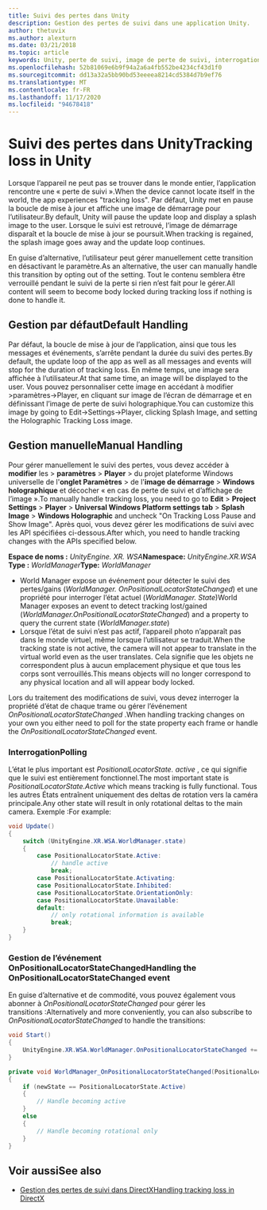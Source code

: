 ```yaml
---
title: Suivi des pertes dans Unity
description: Gestion des pertes de suivi dans une application Unity.
author: thetuvix
ms.author: alexturn
ms.date: 03/21/2018
ms.topic: article
keywords: Unity, perte de suivi, image de perte de suivi, interrogation, casque de réalité mixte, casque de réalité mixte, casque de réalité virtuelle
ms.openlocfilehash: 52b81069e6b9f94a2a6a4fb552be4234cf43d1f0
ms.sourcegitcommit: dd13a32a5bb90bd53eeeea8214cd5384d7b9ef76
ms.translationtype: MT
ms.contentlocale: fr-FR
ms.lasthandoff: 11/17/2020
ms.locfileid: "94678418"
---
```

# <a name="tracking-loss-in-unity"></a><span data-ttu-id="65e91-104">Suivi des pertes dans Unity</span><span class="sxs-lookup"><span data-stu-id="65e91-104">Tracking loss in Unity</span></span>

<span data-ttu-id="65e91-105">Lorsque l’appareil ne peut pas se trouver dans le monde entier, l’application rencontre une « perte de suivi ».</span><span class="sxs-lookup"><span data-stu-id="65e91-105">When the device cannot locate itself in the world, the app experiences "tracking loss".</span></span> <span data-ttu-id="65e91-106">Par défaut, Unity met en pause la boucle de mise à jour et affiche une image de démarrage pour l’utilisateur.</span><span class="sxs-lookup"><span data-stu-id="65e91-106">By default, Unity will pause the update loop and display a splash image to the user.</span></span> <span data-ttu-id="65e91-107">Lorsque le suivi est retrouvé, l’image de démarrage disparaît et la boucle de mise à jour se poursuit.</span><span class="sxs-lookup"><span data-stu-id="65e91-107">When tracking is regained, the splash image goes away and the update loop continues.</span></span>

<span data-ttu-id="65e91-108">En guise d’alternative, l’utilisateur peut gérer manuellement cette transition en désactivant le paramètre.</span><span class="sxs-lookup"><span data-stu-id="65e91-108">As an alternative, the user can manually handle this transition by opting out of the setting.</span></span> <span data-ttu-id="65e91-109">Tout le contenu semblera être verrouillé pendant le suivi de la perte si rien n’est fait pour le gérer.</span><span class="sxs-lookup"><span data-stu-id="65e91-109">All content will seem to become body locked during tracking loss if nothing is done to handle it.</span></span>

## <a name="default-handling"></a><span data-ttu-id="65e91-110">Gestion par défaut</span><span class="sxs-lookup"><span data-stu-id="65e91-110">Default Handling</span></span>

<span data-ttu-id="65e91-111">Par défaut, la boucle de mise à jour de l’application, ainsi que tous les messages et événements, s’arrête pendant la durée du suivi des pertes.</span><span class="sxs-lookup"><span data-stu-id="65e91-111">By default, the update loop of the app as well as all messages and events will stop for the duration of tracking loss.</span></span> <span data-ttu-id="65e91-112">En même temps, une image sera affichée à l’utilisateur.</span><span class="sxs-lookup"><span data-stu-id="65e91-112">At that same time, an image will be displayed to the user.</span></span> <span data-ttu-id="65e91-113">Vous pouvez personnaliser cette image en accédant à modifier >paramètres->Player, en cliquant sur image de l’écran de démarrage et en définissant l’image de perte de suivi holographique.</span><span class="sxs-lookup"><span data-stu-id="65e91-113">You can customize this image by going to Edit->Settings->Player, clicking Splash Image, and setting the Holographic Tracking Loss image.</span></span>

## <a name="manual-handling"></a><span data-ttu-id="65e91-114">Gestion manuelle</span><span class="sxs-lookup"><span data-stu-id="65e91-114">Manual Handling</span></span>

<span data-ttu-id="65e91-115">Pour gérer manuellement le suivi des pertes, vous devez accéder à **modifier** les  >  **paramètres**  >  **Player**  >  du projet plateforme Windows universelle de l'**onglet Paramètres**  >  de l'**image de démarrage**  >  **Windows holographique** et décocher « en cas de perte de suivi et d’affichage de l’image ».</span><span class="sxs-lookup"><span data-stu-id="65e91-115">To manually handle tracking loss, you need to go to **Edit** > **Project Settings** > **Player** > **Universal Windows Platform settings tab** > **Splash Image** > **Windows Holographic** and uncheck "On Tracking Loss Pause and Show Image".</span></span> <span data-ttu-id="65e91-116">Après quoi, vous devez gérer les modifications de suivi avec les API spécifiées ci-dessous.</span><span class="sxs-lookup"><span data-stu-id="65e91-116">After which, you need to handle tracking changes with the APIs specified below.</span></span>

<span data-ttu-id="65e91-117">**Espace de noms :** *UnityEngine. XR. WSA*</span><span class="sxs-lookup"><span data-stu-id="65e91-117">**Namespace:** *UnityEngine.XR.WSA*</span></span><br>
<span data-ttu-id="65e91-118">**Type :** *WorldManager*</span><span class="sxs-lookup"><span data-stu-id="65e91-118">**Type:** *WorldManager*</span></span>

* <span data-ttu-id="65e91-119">World Manager expose un événement pour détecter le suivi des pertes/gains (*WorldManager. OnPositionalLocatorStateChanged*) et une propriété pour interroger l’état actuel (*WorldManager. State*)</span><span class="sxs-lookup"><span data-stu-id="65e91-119">World Manager exposes an event to detect tracking lost/gained (*WorldManager.OnPositionalLocatorStateChanged*) and a property to query the current state (*WorldManager.state*)</span></span>
* <span data-ttu-id="65e91-120">Lorsque l’état de suivi n’est pas actif, l’appareil photo n’apparaît pas dans le monde virtuel, même lorsque l’utilisateur se traduit.</span><span class="sxs-lookup"><span data-stu-id="65e91-120">When the tracking state is not active, the camera will not appear to translate in the virtual world even as the user translates.</span></span> <span data-ttu-id="65e91-121">Cela signifie que les objets ne correspondent plus à aucun emplacement physique et que tous les corps sont verrouillés.</span><span class="sxs-lookup"><span data-stu-id="65e91-121">This means objects will no longer correspond to any physical location and all will appear body locked.</span></span>

<span data-ttu-id="65e91-122">Lors du traitement des modifications de suivi, vous devez interroger la propriété d’état de chaque trame ou gérer l’événement *OnPositionalLocatorStateChanged* .</span><span class="sxs-lookup"><span data-stu-id="65e91-122">When handling tracking changes on your own you either need to poll for the state property each frame or handle the *OnPositionalLocatorStateChanged* event.</span></span>

### <a name="polling"></a><span data-ttu-id="65e91-123">Interrogation</span><span class="sxs-lookup"><span data-stu-id="65e91-123">Polling</span></span>

<span data-ttu-id="65e91-124">L’état le plus important est *PositionalLocatorState. active* , ce qui signifie que le suivi est entièrement fonctionnel.</span><span class="sxs-lookup"><span data-stu-id="65e91-124">The most important state is *PositionalLocatorState.Active* which means tracking is fully functional.</span></span> <span data-ttu-id="65e91-125">Tous les autres États entraînent uniquement des deltas de rotation vers la caméra principale.</span><span class="sxs-lookup"><span data-stu-id="65e91-125">Any other state will result in only rotational deltas to the main camera.</span></span> <span data-ttu-id="65e91-126">Exemple :</span><span class="sxs-lookup"><span data-stu-id="65e91-126">For example:</span></span>

```cs
void Update()
{
    switch (UnityEngine.XR.WSA.WorldManager.state)
    {
        case PositionalLocatorState.Active:
            // handle active
            break;
        case PositionalLocatorState.Activating:
        case PositionalLocatorState.Inhibited:
        case PositionalLocatorState.OrientationOnly:
        case PositionalLocatorState.Unavailable:
        default:
            // only rotational information is available
            break;
    }
}
```

### <a name="handling-the-onpositionallocatorstatechanged-event"></a><span data-ttu-id="65e91-127">Gestion de l’événement OnPositionalLocatorStateChanged</span><span class="sxs-lookup"><span data-stu-id="65e91-127">Handling the OnPositionalLocatorStateChanged event</span></span>

<span data-ttu-id="65e91-128">En guise d’alternative et de commodité, vous pouvez également vous abonner à *OnPositionalLocatorStateChanged* pour gérer les transitions :</span><span class="sxs-lookup"><span data-stu-id="65e91-128">Alternatively and more conveniently, you can also subscribe to *OnPositionalLocatorStateChanged* to handle the transitions:</span></span>

```cs
void Start()
{
    UnityEngine.XR.WSA.WorldManager.OnPositionalLocatorStateChanged += WorldManager_OnPositionalLocatorStateChanged;
}

private void WorldManager_OnPositionalLocatorStateChanged(PositionalLocatorState oldState, PositionalLocatorState newState)
{
    if (newState == PositionalLocatorState.Active)
    {
        // Handle becoming active
    }
    else
    {
        // Handle becoming rotational only
    }
}
```

## <a name="see-also"></a><span data-ttu-id="65e91-129">Voir aussi</span><span class="sxs-lookup"><span data-stu-id="65e91-129">See also</span></span>
* [<span data-ttu-id="65e91-130">Gestion des pertes de suivi dans DirectX</span><span class="sxs-lookup"><span data-stu-id="65e91-130">Handling tracking loss in DirectX</span></span>](../native/coordinate-systems-in-directx.md#handling-tracking-loss)
